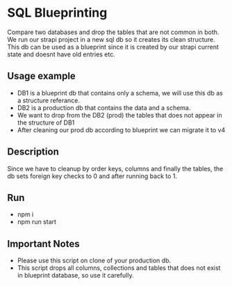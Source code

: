 # SQL Blueprinting

Compare two databases and drop the tables that are not common in both.
We run our strapi project in a new sql db so it creates its clean structure.
This db can be used as a blueprint since it is created by our strapi current state and doesnt have old entries etc.

## Usage example

- DB1 is a blueprint db that contains only a schema, we will use this db as a structure referance.
- DB2 is a production db that contains the data and a schema.
- We want to drop from the DB2 (prod) the tables that does not appear in the structure of DB1
- After cleaning our prod db according to blueprint we can migrate it to v4

## Description

Since we have to cleanup by order keys, columns and finally the tables, the db sets foreign key checks to 0 and after running back to 1.

## Run

- npm i
- npm run start

## Important Notes

- Please use this script on clone of your production db.
- This script drops all columns, collections and tables that does not exist in blueprint database, so use it carefully.
